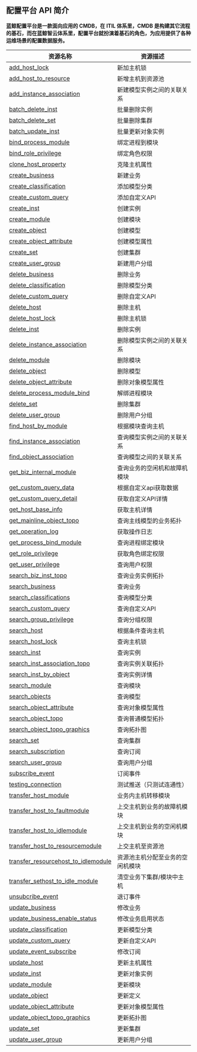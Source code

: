 ## 配置平台 API 简介

**蓝鲸配置平台是一款面向应用的 CMDB，在 ITIL 体系里，CMDB 是构建其它流程的基石，而在蓝鲸智云体系里，配置平台就扮演着基石的角色，为应用提供了各种运维场景的配置数据服务。**


|资源名称	|资源描述|
|---|---|
|[add_host_lock](5.1/API文档/CC/add_host_lock.md)| 新加主机锁|
|[add_host_to_resource](5.1/API文档/CC/add_host_to_resource.md)| 新增主机到资源池|
|[add_instance_association](5.1/API文档/CC/add_instance_association.md)| 新建模型实例之间的关联关系|
|[batch_delete_inst](5.1/API文档/CC/batch_delete_inst.md)| 批量删除实例|
|[batch_delete_set](5.1/API文档/CC/batch_delete_set.md)| 批量删除集群|
|[batch_update_inst](5.1/API文档/CC/batch_update_inst.md)| 批量更新对象实例|
|[bind_process_module](5.1/API文档/CC/bind_process_module.md)| 绑定进程到模块|
|[bind_role_privilege](5.1/API文档/CC/bind_role_privilege.md)| 绑定角色权限|
|[clone_host_property](5.1/API文档/CC/clone_host_property.md)| 克隆主机属性|
|[create_business](5.1/API文档/CC/create_business.md)| 新建业务|
|[create_classification](5.1/API文档/CC/create_classification.md)| 添加模型分类|
|[create_custom_query](5.1/API文档/CC/create_custom_query.md)| 添加自定义API|
|[create_inst](5.1/API文档/CC/create_inst.md)| 创建实例|
|[create_module](5.1/API文档/CC/create_module.md)| 创建模块|
|[create_object](5.1/API文档/CC/create_object.md)| 创建模型|
|[create_object_attribute](5.1/API文档/CC/create_object_attribute.md)| 创建模型属性|
|[create_set](5.1/API文档/CC/create_set.md)| 创建集群|
|[create_user_group](5.1/API文档/CC/create_user_group.md)| 新建用户分组|
|[delete_business](5.1/API文档/CC/delete_business.md)| 删除业务|
|[delete_classification](5.1/API文档/CC/delete_classification.md)| 删除模型分类|
|[delete_custom_query](5.1/API文档/CC/delete_custom_query.md)| 删除自定义API|
|[delete_host](5.1/API文档/CC/delete_host.md)| 删除主机|
|[delete_host_lock](5.1/API文档/CC/delete_host_lock.md)| 删除主机锁|
|[delete_inst](5.1/API文档/CC/delete_inst.md)| 删除实例|
|[delete_instance_association](5.1/API文档/CC/delete_instance_association.md)| 删除模型实例之间的关联关系|
|[delete_module](5.1/API文档/CC/delete_module.md)| 删除模块|
|[delete_object](5.1/API文档/CC/delete_object.md)| 删除模型|
|[delete_object_attribute](5.1/API文档/CC/delete_object_attribute.md)| 删除对象模型属性|
|[delete_process_module_bind](5.1/API文档/CC/delete_process_module_bind.md)| 解绑进程模块|
|[delete_set](5.1/API文档/CC/delete_set.md)| 删除集群|
|[delete_user_group](5.1/API文档/CC/delete_user_group.md)| 删除用户分组|
|[find_host_by_module](5.1/API文档/CC/find_host_by_module.md)| 根据模块查询主机|
|[find_instance_association](5.1/API文档/CC/find_instance_association.md)| 查询模型实例之间的关联关系|
|[find_object_association](5.1/API文档/CC/find_object_association.md)| 查询模型之间的关联关系|
|[get_biz_internal_module](5.1/API文档/CC/get_biz_internal_module.md)| 查询业务的空闲机和故障机模块|
|[get_custom_query_data](5.1/API文档/CC/get_custom_query_data.md)| 根据自定义api获取数据|
|[get_custom_query_detail](5.1/API文档/CC/get_custom_query_detail.md)| 获取自定义API详情|
|[get_host_base_info](5.1/API文档/CC/get_host_base_info.md)| 获取主机详情|
|[get_mainline_object_topo](5.1/API文档/CC/get_mainline_object_topo.md)| 查询主线模型的业务拓扑|
|[get_operation_log](5.1/API文档/CC/get_operation_log.md)| 获取操作日志|
|[get_process_bind_module](5.1/API文档/CC/get_process_bind_module.md)| 查询进程绑定模块|
|[get_role_privilege](5.1/API文档/CC/get_role_privilege.md)| 获取角色绑定权限|
|[get_user_privilege](5.1/API文档/CC/get_user_privilege.md)| 查询用户权限|
|[search_biz_inst_topo](5.1/API文档/CC/search_biz_inst_topo.md)| 查询业务实例拓扑|
|[search_business](5.1/API文档/CC/search_business.md)| 查询业务|
|[search_classifications](5.1/API文档/CC/search_classifications.md)| 查询模型分类|
|[search_custom_query](5.1/API文档/CC/search_custom_query.md)| 查询自定义API|
|[search_group_privilege](5.1/API文档/CC/search_group_privilege.md)| 查询分组权限|
|[search_host](5.1/API文档/CC/search_host.md)| 根据条件查询主机|
|[search_host_lock](5.1/API文档/CC/search_host_lock.md)| 查询主机锁|
|[search_inst](5.1/API文档/CC/search_inst.md)| 查询实例|
|[search_inst_association_topo](5.1/API文档/CC/search_inst_association_topo.md)| 查询实例关联拓扑|
|[search_inst_by_object](5.1/API文档/CC/search_inst_by_object.md)| 查询实例详情|
|[search_module](5.1/API文档/CC/search_module.md)| 查询模块|
|[search_objects](5.1/API文档/CC/search_objects.md)| 查询模型|
|[search_object_attribute](5.1/API文档/CC/search_object_attribute.md)| 查询对象模型属性|
|[search_object_topo](5.1/API文档/CC/search_object_topo.md)| 查询普通模型拓扑|
|[search_object_topo_graphics](5.1/API文档/CC/search_object_topo_graphics.md)| 查询拓扑图|
|[search_set](5.1/API文档/CC/search_set.md)| 查询集群|
|[search_subscription](5.1/API文档/CC/search_subscription.md)| 查询订阅|
|[search_user_group](5.1/API文档/CC/search_user_group.md)| 查询用户分组|
|[subscribe_event](5.1/API文档/CC/subscribe_event.md)| 订阅事件|
|[testing_connection](5.1/API文档/CC/testing_connection.md)| 测试推送（只测试连通性）|
|[transfer_host_module](5.1/API文档/CC/transfer_host_module.md)| 业务内主机转移模块|
|[transfer_host_to_faultmodule](5.1/API文档/CC/transfer_host_to_faultmodule.md)| 上交主机到业务的故障机模块|
|[transfer_host_to_idlemodule](5.1/API文档/CC/transfer_host_to_idlemodule.md)| 上交主机到业务的空闲机模块|
|[transfer_host_to_resourcemodule](5.1/API文档/CC/transfer_host_to_resourcemodule.md)| 上交主机至资源池|
|[transfer_resourcehost_to_idlemodule](5.1/API文档/CC/transfer_resourcehost_to_idlemodule.md)| 资源池主机分配至业务的空闲机模块|
|[transfer_sethost_to_idle_module](5.1/API文档/CC/transfer_sethost_to_idle_module.md)| 清空业务下集群/模块中主机|
|[unsubcribe_event](5.1/API文档/CC/unsubcribe_event.md)| 退订事件|
|[update_business](5.1/API文档/CC/update_business.md)| 修改业务|
|[update_business_enable_status](5.1/API文档/CC/update_business_enable_status.md)| 修改业务启用状态|
|[update_classification](5.1/API文档/CC/update_classification.md)| 更新模型分类|
|[update_custom_query](5.1/API文档/CC/update_custom_query.md)| 更新自定义API|
|[update_event_subscribe](5.1/API文档/CC/update_event_subscribe.md)| 修改订阅|
|[update_host](5.1/API文档/CC/update_host.md)| 更新主机属性|
|[update_inst](5.1/API文档/CC/update_inst.md)| 更新对象实例|
|[update_module](5.1/API文档/CC/update_module.md)| 更新模块|
|[update_object](5.1/API文档/CC/update_object.md)| 更新定义|
|[update_object_attribute](5.1/API文档/CC/update_object_attribute.md)| 更新对象模型属性|
|[update_object_topo_graphics](5.1/API文档/CC/update_object_topo_graphics.md)| 更新拓扑图|
|[update_set](5.1/API文档/CC/update_set.md)| 更新集群|
|[update_user_group](5.1/API文档/CC/update_user_group.md)| 更新用户分组|
